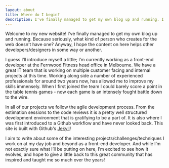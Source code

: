 ```yaml
---
layout: about
title: Where do I begin?
description: I've finally managed to get my own blog up and running. I hope the content on here helps other developers/designers in some way or another. 
---
```


Welcome to my new website! I've finally managed to get my own blog up and running. Because seriously, what kind of person who creates for the web doesn't have one? Anyway, I hope the content on here helps other developers/designers in some way or another. 

I guess I’ll introduce myself a little; I’m currently working as a front-end developer at the Fernwood Fitness head office in Melbourne. We have a great IT team that is working on multiple customer facing and internal projects at this time. Working along side a number of experienced professionals for around two years now, has allowed me to improve my skills immensely. When I first joined the team I could barely score a point in the table tennis games - now each game is an intensely fought battle down to the wire.

In all of our projects we follow the agile development process. From the estimation sessions to the code reviews it is a pretty well structured development environment that is gratifying to be a part of. It is also where I was first introduced to a Github workflow and have never looked back. This site is built with Github's [Jekyll](http://jekyllrb.com/)!

I aim to write about some of the interesting projects/challenges/techniques I work on at my day job and beyond as a front-end developer. And while I’m not exactly sure what I’ll be putting on here, I’m excited to see how it evolves, and hope to give a little back to this great community that has inspired and taught me so much over the years!


   




